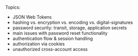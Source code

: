 Topics:

- JSON Web Tokens
- hashing vs. encryption vs. encoding vs. digital-signatures
- password security: transit, storage, application secrets
- main issues with password reset functionality
- authentication flow & session handling
- authorization via cookies
- unauthorized cross-account access

